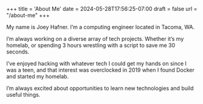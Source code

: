 +++
title = 'About Me'
date = 2024-05-28T17:56:25-07:00
draft = false
url = "/about-me"
+++

My name is Joey Hafner. I’m a computing engineer located in Tacoma, WA.

I’m always working on a diverse array of tech projects. Whether it’s my homelab, or spending 3 hours wrestling with a script to save me 30 seconds.

I’ve enjoyed hacking with whatever tech I could get my hands on since I was a teen, and that interest was overclocked in 2019 when I found Docker and started my homelab.

I’m always excited about opportunities to learn new technologies and build useful things.

